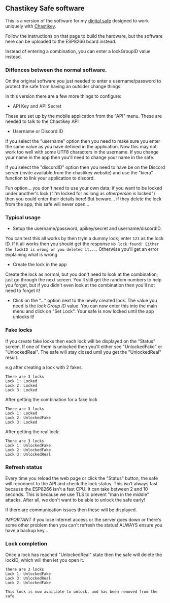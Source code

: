 ## Chastikey Safe software

This is a version of the software for my [digital safe](https://bdsm.spuddy.org/writings/Safe_v2/) designed to work uniquely with [Chastikey](https://chastikey.com).

Follow the instructions on that page to build the hardware, but the software
here can be uploaded to the ESP8266 board instead.

Instead of entering a combination, you can enter a lockGroupID value
instead.


### Diffences between the normal software.

On the original software you just needed to enter a username/password
to protect the safe from having an outsider change things.

In this version there are a few more things to configure:

* API Key  and  API Secret

These are set up by the mobile application from the "API" menu.  These
are needed to talk to the Chastikey API

* Username or Discord ID

If you select the "username" option then you need to make sure you enter
the same value as you have defined in the application.  Now this may not
work too well with some UTF8 characters in the username.  If you change
your name in the app then you'll need to change your name in the safe.

If you select the "discordID" option then you need to have be on the
Discord server (invite available from the chastikey website) and use
the "kiera" function to link your application to discord.

Fun option... you don't _need_ to use your own data; if you want to
be locked under another's lock ("I'm locked for as long as _otherperson_
is locked") then you could enter their details here!  But beware... if
they delete the lock from the app, this safe will never open...

### Typical usage

* Setup the username/password, apikey/secret and username/discordID.

You can test this all works by then tryin a dummy lock; enter `123` as
the lock ID.  If it all works then you should get the response
`No lock found! Either the lockID is wrong or you deleted it...`.  Otherwise
you'll get an error explaining what is wrong

* Create the lock in the app

Create the lock as normal, but you don't need to look at the combination;
just go through the next screen.  You'll still get the random numbers to
help you forget, but if you didn't even look at the combination then
you'll not need to forget it!

* Click on the "..." option next to the newly created lock.  The value
you need is the _lock Group ID_ value.  You can now enter this into
the main menu and click on "Set Lock".  Your safe is now locked until
the app unlocks it!

### Fake locks

If you create fake locks then each lock will be displayed on the "Status"
screen.  If one of them is unlocked then you'll either see "UnlockedFake" or
"UnlockedReal".  The safe will stay closed until you get the "UnlockedReal"
result.

e.g after creating a lock with 2 fakes.

    There are 3 locks
    Lock 1: Locked
    Lock 2: Locked
    Lock 3: Locked

After getting the combination for a fake lock

    There are 3 locks
    Lock 1: Locked
    Lock 2: UnlockedFake
    Lock 3: Locked

After getting the real lock:

    There are 3 locks
    Lock 1: UnlockedFake
    Lock 2: UnlockedFake
    Lock 3: UnlockedReal

### Refresh status

Every time you reload the web page or click the "Status" button, the
safe will reconnect to the API and check the lock status.  This isn't
always fast because the ESP8266 isn't a fast CPU.  It can take between
2 and 10 seconds.  This is because we use TLS to prevent "man in the
middle" attacks.  After all, we don't want to be able to unlock the
safe early!

If there are communication issues then these will be displayed.

*IMPORTANT* if you lose internet access or the server goes down or
there's some other problem then you can't refresh the status!
ALWAYS ensure you have a backup key...

### Lock completion

Once a lock has reached "UnlockedReal" state then the safe will delete
the lockID, which will then let you open it.

    There are 3 locks
    Lock 1: UnlockedFake
    Lock 3: UnlockedReal
    Lock 2: UnlockedFake

    This lock is now available to unlock, and has been removed from the safe


